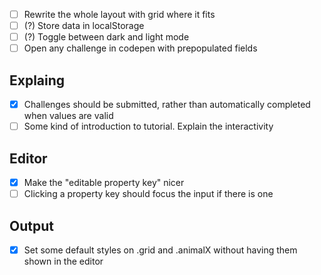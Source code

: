 * [ ] Rewrite the whole layout with grid where it fits
* [ ] (?) Store data in localStorage
* [ ] (?) Toggle between dark and light mode
* [ ] Open any challenge in codepen with prepopulated fields

## Explaing

* [x] Challenges should be submitted, rather than automatically completed when values are valid
* [ ] Some kind of introduction to tutorial. Explain the interactivity

## Editor

* [x] Make the "editable property key" nicer
* [ ] Clicking a property key should focus the input if there is one

## Output

* [x] Set some default styles on .grid and .animalX without having them shown in the editor
